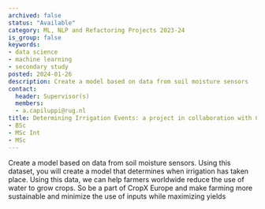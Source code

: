 ```yaml
---
archived: false
status: "Available"
category: ML, NLP and Refactoring Projects 2023-24
is_group: false
keywords:
- data science
- machine learning
- secondary study
posted: 2024-01-26
description: Create a model based on data from soil moisture sensors
contact:
  header: Supervisor(s)
  members:
  - a.capiluppi@rug.nl
title: Determining Irrigation Events: a project in collaboration with CropX
- BSc
- MSc Int
- MSc
---
```


Create a model based on data from soil moisture sensors. Using this dataset, you will create a model that determines when irrigation has taken place. Using this data, we can help farmers worldwide reduce the use of water to grow crops. So be a part of CropX Europe and make farming more sustainable and minimize the use of inputs while maximizing yields
